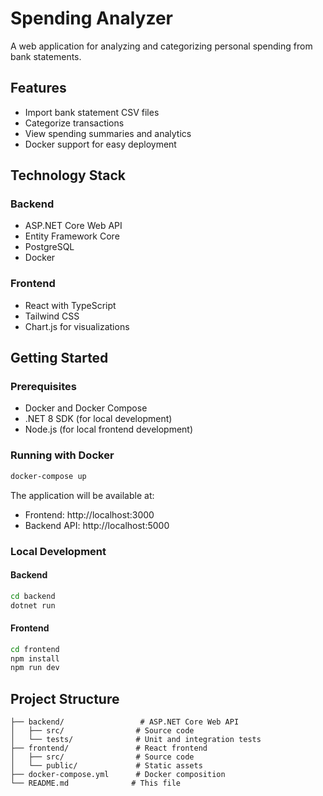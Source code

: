 # Spending Analyzer

A web application for analyzing and categorizing personal spending from bank statements.

## Features

- Import bank statement CSV files
- Categorize transactions
- View spending summaries and analytics
- Docker support for easy deployment

## Technology Stack

### Backend
- ASP.NET Core Web API
- Entity Framework Core
- PostgreSQL
- Docker

### Frontend
- React with TypeScript
- Tailwind CSS
- Chart.js for visualizations

## Getting Started

### Prerequisites

- Docker and Docker Compose
- .NET 8 SDK (for local development)
- Node.js (for local frontend development)

### Running with Docker

```bash
docker-compose up
```

The application will be available at:
- Frontend: http://localhost:3000
- Backend API: http://localhost:5000

### Local Development

#### Backend
```bash
cd backend
dotnet run
```

#### Frontend
```bash
cd frontend
npm install
npm run dev
```

## Project Structure

```
├── backend/                 # ASP.NET Core Web API
│   ├── src/                # Source code
│   └── tests/              # Unit and integration tests
├── frontend/               # React frontend
│   ├── src/                # Source code
│   └── public/             # Static assets
├── docker-compose.yml      # Docker composition
└── README.md              # This file
```